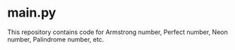 # main.py
This repository contains code for Armstrong number, Perfect number, Neon number, Palindrome number, etc.
